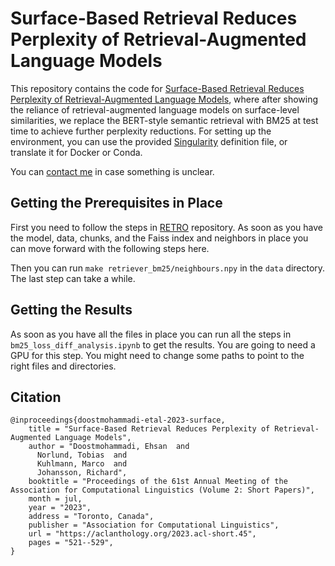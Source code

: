 # Surface-Based Retrieval Reduces Perplexity of Retrieval-Augmented Language Models

This repository contains the code for [Surface-Based Retrieval Reduces Perplexity of Retrieval-Augmented Language Models](https://aclanthology.org/2023.acl-short.45/), where after showing the reliance of retrieval-augmented language models on surface-level similarities, we replace the BERT-style semantic retrieval with BM25 at test time to achieve further perplexity reductions. For setting up the environment, you can use the provided [Singularity](https://docs.sylabs.io/guides/3.7/user-guide/index.html) definition file, or translate it for Docker or Conda. 

You can [contact me](mailto:ehsan.doostmohammadi@liu.se) in case something is unclear.

## Getting the Prerequisites in Place
First you need to follow the steps in [RETRO](https://github.com/TobiasNorlund/retro) repository. As soon as you have the model, data, chunks, and the Faiss index and neighbors in place you can move forward with the following steps here.

Then you can run `make retriever_bm25/neighbours.npy` in the `data` directory. The last step can take a while.

## Getting the Results
As soon as you have all the files in place you can run all the steps in `bm25_loss_diff_analysis.ipynb` to get the results. You are going to need a GPU for this step. You might need to change some paths to point to the right files and directories.  

## Citation 
```
@inproceedings{doostmohammadi-etal-2023-surface,
    title = "Surface-Based Retrieval Reduces Perplexity of Retrieval-Augmented Language Models",
    author = "Doostmohammadi, Ehsan  and
      Norlund, Tobias  and
      Kuhlmann, Marco  and
      Johansson, Richard",
    booktitle = "Proceedings of the 61st Annual Meeting of the Association for Computational Linguistics (Volume 2: Short Papers)",
    month = jul,
    year = "2023",
    address = "Toronto, Canada",
    publisher = "Association for Computational Linguistics",
    url = "https://aclanthology.org/2023.acl-short.45",
    pages = "521--529",
}
```
